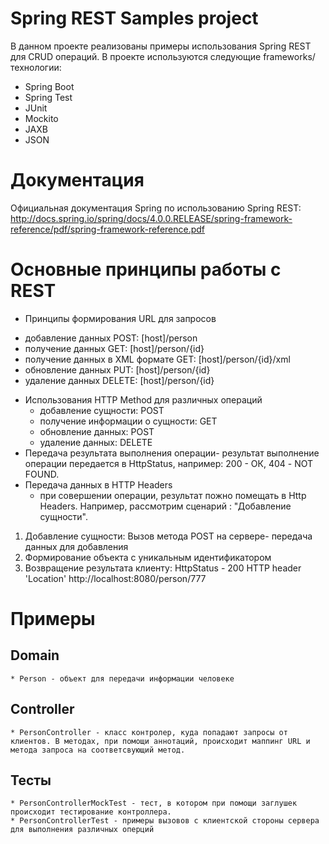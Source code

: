 Spring REST Samples project
=======================
В данном проекте реализованы примеры использования Spring REST для CRUD операций.
В проекте используются следующие frameworks/технологии: 
 - Spring Boot
 - Spring Test
 - JUnit
 - Mockito
 - JAXB
 - JSON

# Документация
Официальная документация Spring по использованию Spring REST:  
http://docs.spring.io/spring/docs/4.0.0.RELEASE/spring-framework-reference/pdf/spring-framework-reference.pdf

# Основные принципы работы с REST
* Принципы формирования URL для запросов
- добавление данных POST: [host]/person
- получение данных GET: [host]/person/{id}
- получение данных в XML формате GET: [host]/person/{id}/xml
- обновление данных PUT: [host]/person/{id}
- удаление данных DELETE: [host]/person/{id}

* Использования HTTP Method для различных операций
	- добавление сущности: POST
	- получение информации о сущности: GET
	- обновление данных: POST
	- удаление данных: DELETE
* Передача результата выполнения операции- результат выполнение операции передается в HttpStatus, например: 200 - ОК, 404 - NOT FOUND.
* Передача данных в HTTP Headers
	- при совершении операции, результат пожно помещать в Http Headers. 
	Например, рассмотрим сценарий : "Добавление сущности".
1. Добавление сущности: Вызов метода POST на сервере- передача данных для добавления
2. Формирование объекта с уникальным идентификатором
3. Возвращение результата клиенту: 
			HttpStatus - 200
			HTTP header 'Location' http://localhost:8080/person/777
# Примеры

## Domain
	* Person - объект для передачи информации человеке

## Controller
	* PersonController - класс контролер, куда попадают запросы от клиентов. В методах, при помощи аннотаций, происходит маппинг URL и метода запроса на соответсвующий метод.
	
## Тесты
	* PersonControllerMockTest - тест, в котором при помощи заглушек происходит тестирование контроллера.
	* PersonControllerTest - примеры вызовов с клиентской стороны сервера для выполнения различных оперций














